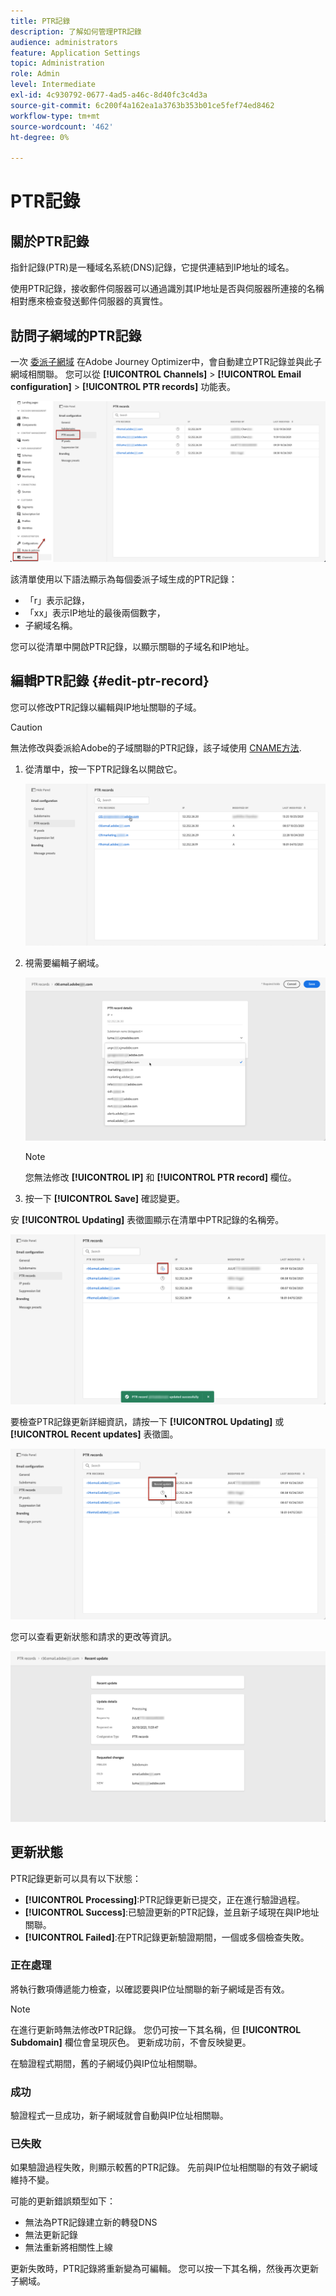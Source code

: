 ```yaml
---
title: PTR記錄
description: 了解如何管理PTR記錄
audience: administrators
feature: Application Settings
topic: Administration
role: Admin
level: Intermediate
exl-id: 4c930792-0677-4ad5-a46c-8d40fc3c4d3a
source-git-commit: 6c200f4a162ea1a3763b353b01ce5fef74ed8462
workflow-type: tm+mt
source-wordcount: '462'
ht-degree: 0%

---
```


# PTR記錄

## 關於PTR記錄

指針記錄(PTR)是一種域名系統(DNS)記錄，它提供連結到IP地址的域名。

使用PTR記錄，接收郵件伺服器可以通過識別其IP地址是否與伺服器所連接的名稱相對應來檢查發送郵件伺服器的真實性。

## 訪問子網域的PTR記錄

一次 [委派子網域](delegate-subdomain.md) 在Adobe Journey Optimizer中，會自動建立PTR記錄並與此子網域相關聯。 您可以從 **[!UICONTROL Channels]** > **[!UICONTROL Email configuration]** > **[!UICONTROL PTR records]** 功能表。

![](../assets/ptr-records.png)

該清單使用以下語法顯示為每個委派子域生成的PTR記錄：

* 「r」表示記錄，
* 「xx」表示IP地址的最後兩個數字，
* 子網域名稱。

您可以從清單中開啟PTR記錄，以顯示關聯的子域名和IP地址。

## 編輯PTR記錄 {#edit-ptr-record}

您可以修改PTR記錄以編輯與IP地址關聯的子域。

>[!CAUTION]
>
>無法修改與委派給Adobe的子域關聯的PTR記錄，該子域使用 [CNAME方法](delegate-subdomain.md#cname-subdomain-delegation).

1. 從清單中，按一下PTR記錄名以開啟它。

   ![](../assets/ptr-record-select.png)

1. 視需要編輯子網域。

   ![](../assets/ptr-record-subdomain.png)

   >[!NOTE]
   >
   >您無法修改 **[!UICONTROL IP]** 和 **[!UICONTROL PTR record]** 欄位。

1. 按一下 **[!UICONTROL Save]** 確認變更。

安 **[!UICONTROL Updating]** 表徵圖顯示在清單中PTR記錄的名稱旁。

![](../assets/ptr-record-updating.png)

要檢查PTR記錄更新詳細資訊，請按一下 **[!UICONTROL Updating]** 或 **[!UICONTROL Recent updates]** 表徵圖。

![](../assets/ptr-record-recent-update.png)

您可以查看更新狀態和請求的更改等資訊。

![](../assets/ptr-record-updates.png)

## 更新狀態

PTR記錄更新可以具有以下狀態：

* **[!UICONTROL Processing]**:PTR記錄更新已提交，正在進行驗證過程。
* **[!UICONTROL Success]**:已驗證更新的PTR記錄，並且新子域現在與IP地址關聯。
* **[!UICONTROL Failed]**:在PTR記錄更新驗證期間，一個或多個檢查失敗。

### 正在處理

將執行數項傳遞能力檢查，以確認要與IP位址關聯的新子網域是否有效。 <!--The processing time is around **48h-72h**, and can take up to **7-10 days**. Learn more on the checks performed during the validation cycle in [this section](#create-message-preset).-->

>[!NOTE]
>
>在進行更新時無法修改PTR記錄。 您仍可按一下其名稱，但 **[!UICONTROL Subdomain]** 欄位會呈現灰色。 更新成功前，不會反映變更。

在驗證程式期間，舊的子網域仍與IP位址相關聯。

### 成功

驗證程式一旦成功，新子網域就會自動與IP位址相關聯。

### 已失敗

如果驗證過程失敗，則顯示較舊的PTR記錄。 先前與IP位址相關聯的有效子網域維持不變。

可能的更新錯誤類型如下：
* 無法為PTR記錄建立新的轉發DNS
* 無法更新記錄
* 無法重新將相關性上線

更新失敗時，PTR記錄將重新變為可編輯。 您可以按一下其名稱，然後再次更新子網域。

